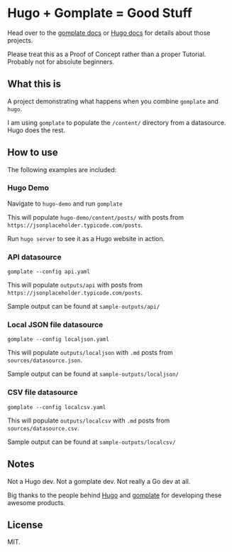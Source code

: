 # Hugo + Gomplate = Good Stuff

Head over to the [gomplate docs](https://docs.gomplate.ca/) or [Hugo docs](https://gohugo.io/documentation/) for details about those projects.

Please treat this as a Proof of Concept rather than a proper Tutorial. Probably not for absolute beginners.

## What this is

A project demonstrating what happens when you combine `gomplate` and `hugo`. 

I am using `gomplate` to populate the `/content/` directory from a datasource. Hugo does the rest.

## How to use

The following examples are included:

### Hugo Demo

Navigate to `hugo-demo` and run `gomplate`

This will populate `hugo-demo/content/posts/` with posts from `https://jsonplaceholder.typicode.com/posts`.

Run `hugo server` to see it as a Hugo website in action.

### API datasource

```
gomplate --config api.yaml
```

This will populate `outputs/api` with posts from `https://jsonplaceholder.typicode.com/posts`. 

Sample output can be found at `sample-outputs/api/`

### Local JSON file datasource

```
gomplate --config localjson.yaml
```

This will populate `outputs/localjson` with `.md` posts from `sources/datasource.json`. 

Sample output can be found at `sample-outputs/localjson/`

### CSV file datasource

```
gomplate --config localcsv.yaml
```

This will populate `outputs/localcsv` with `.md` posts from `sources/datasource.csv`. 

Sample output can be found at `sample-outputs/localcsv/`


## Notes

Not a Hugo dev. Not a gomplate dev. Not really a Go dev at all.

Big thanks to the people behind [Hugo](https://github.com/gohugoio/hugo/) and [gomplate](https://github.com/hairyhenderson/gomplate/) for developing these awesome products.

## License

MIT.